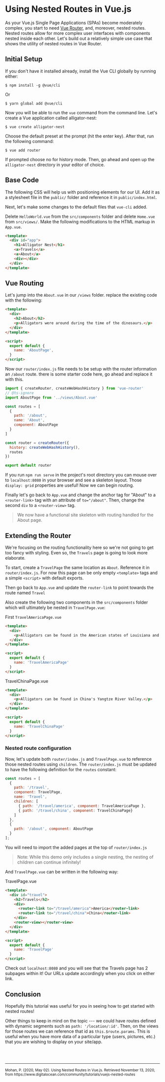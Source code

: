 # Using Nested Routes in Vue.js

As your Vue.js Single Page Applications (SPAs) become moderately complex, you start to need [Vue Router](https://router.vuejs.org/), and, moreover, nested routes. Nested routes allow for more complex user interfaces with components nested inside each other. Let's build out a relatively simple use case that shows the utility of nested routes in Vue Router.

## Initial Setup

If you don't have it installed already, install the Vue CLI globally by running either:

```
$ npm install -g @vue/cli
```

Or

```
$ yarn global add @vue/cli
```

Now you will be able to run the `vue` command from the command line. Let's create a Vue application called alligator-nest:

```
$ vue create alligator-nest
```

Choose the default preset at the prompt (hit the enter key). After that, run the following command:

```
$ vue add router
```

If prompted choose no for history mode. Then, go ahead and open up the `alligator-nest` directory in your editor of choice.

## Base Code

The following CSS will help us with positioning elements for our UI. Add it as a stylesheet file in the `public/` folder and reference it in `public/index.html`. 

Next, let's make some changes to the default files that `vue-cli` added.

Delete `HelloWorld.vue` from the `src/components` folder and delete `Home.vue` from `src/views/`. Make the following modifications to the HTML markup in `App.vue`.

```html
<template>
  <div id="app">
    <h1>Alligator Nest</h1>
    <a>Travels</a>
    <a>About</a>
    <div></div>
  </div>
</template>
```

## Vue Routing

Let's jump into the `About.vue` in our `/views` folder. replace the existing code with the following:

```html
<template>
  <div>
    <h2>About</h2>
    <p>Alligators were around during the time of the dinosaurs.</p>
  </div>
</template>

<script>
  export default {
    name: 'AboutPage',
  }
</script>
```

Now our `router/index.js` file needs to be setup with the router information an `/about` route. there is some starter code here, go ahead and replace it with this.

```javascript
import { createRouter, createWebHashHistory } from 'vue-router'
// @ts-ignore
import AboutPage from '../views/About.vue'

const routes = [
  {
    path: '/about',
    name: 'About',
    component: AboutPage
  }
]

const router = createRouter({
  history: createWebHashHistory(),
  routes
})

export default router
```
If you run `npm run serve` in the project's root directory you can mouse over to `localhost:8080` in your browser and see a skeleton layout. Those `display: grid` properties are useful! Now we can begin routing.

Finally let's go back to `App.vue` and change the anchor tag for "About" to a `<router-link>` tag with an attribute of `to="/about"`. Then, change the second `div` to a `<router-view>` tag.

> We now have a functional site skeleton with routing handled for the About page.


## Extending the Router
We're focusing on the routing functionality here so we're not going to get too fancy with styling. Even so, the `Travels` page is going to look more elaborate.

To start, create a `TravelPage` the same location as `About`. Reference it in `router/index.js`. For now this page can be only empty `<template>` tags and a simple `<script>` with default exports. 

Then go back to `App.vue` and update the `router-link` to point towards the route named `Travel`

Also create the following two components in the `src/components` folder which will ultimately be nested in `TravelPage.vue`:

First `TravelAmericaPage.vue`

```html
<template>
  <div>
    <p>Alligators can be found in the American states of Louisiana and Florida.</p>
  </div>
</template>

<script>
  export default {
    name: 'TravelAmericaPage'
  }
</script>
```


TravelChinaPage.vue

```html
<template>
  <div>
    <p>Alligators can be found in China's Yangtze River Valley.</p>
  </div>
</template>

<script>
  export default {
    name: 'TravelChinaPage'
  }
</script>

```


### Nested route configuration

Now, let's update both `router/index.js` and `TravelPage.vue` to reference those nested routes using `children`. The `router/index.js` must be updated to have the following definition for the `routes` constant:

```javascript
const routes = [
  {
    path: '/travel', 
    component: TravelPage,
    name: 'Travel',
    children: [
      { path: '/travel/america', component: TravelAmericaPage },
      { path: '/travel/china', component: TravelChinaPage}
    ]
  },
  {
    path: '/about', component: AboutPage
  }
];
```
You will need to import the added pages at the top of `router/index.js`

> Note: While this demo only includes a single nesting, the nesting of children can continue infinitely!

And `TravelPage.vue` can be written in the following way:

TravelPage.vue

```html
<template>
  <div id="travel">
    <h2>Travels</h2>
    <div>
      <router-link to="/travel/america">America</router-link>
      <router-link to="/travel/china">China</router-link>
    </div>
    <router-view></router-view>
  </div>
</template>

<script>
  export default {
    name: 'TravelPage'
  }
</script>
```

Check out `localhost:8080` and you will see that the Travels page has 2 subpages within it! Our URLs update accordingly when you click on either link.

## Conclusion

Hopefully this tutorial was useful for you in seeing how to get started with nested routes!

Other things to keep in mind on the topic --- we could have routes defined with dynamic segments such as `path: '/location/:id'`. Then, on the views for those routes we can reference that id as `this.$route.params`. This is useful when you have more data of a particular type (users, pictures, etc.) that you are wishing to display on your site/app.

<br>
<br>
<hr>
<small>Mohan, P. (2020, May 02). Using Nested Routes in Vue.js. Retrieved November 13, 2020, from https://www.digitalocean.com/community/tutorials/vuejs-nested-routes</small>
<br>